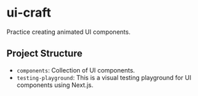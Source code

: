 # ui-craft

Practice creating animated UI components.

## Project Structure

- `components`: Collection of UI components.
- `testing-playground`: This is a visual testing playground for UI components using Next.js.
